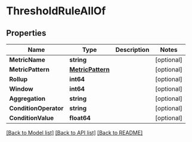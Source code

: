 # ThresholdRuleAllOf

## Properties

Name | Type | Description | Notes
------------ | ------------- | ------------- | -------------
**MetricName** | **string** |  | [optional] 
**MetricPattern** | [**MetricPattern**](MetricPattern.md) |  | [optional] 
**Rollup** | **int64** |  | [optional] 
**Window** | **int64** |  | [optional] 
**Aggregation** | **string** |  | [optional] 
**ConditionOperator** | **string** |  | [optional] 
**ConditionValue** | **float64** |  | [optional] 

[[Back to Model list]](../README.md#documentation-for-models) [[Back to API list]](../README.md#documentation-for-api-endpoints) [[Back to README]](../README.md)


